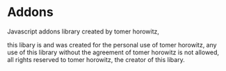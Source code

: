 # Addons
Javascript addons library created by tomer horowitz,

this libary is and was created for the personal use of tomer horowitz, any use of this library without the agreement of tomer horowitz is not allowed, all rights reserved to tomer horowitz, the creator of this libary.
